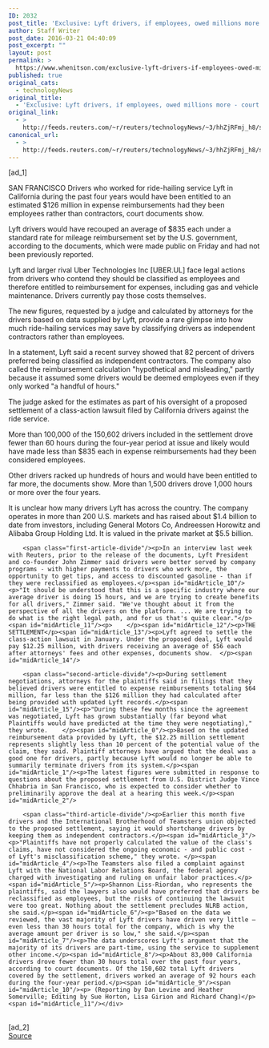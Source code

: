 ```yaml
---
ID: 2032
post_title: 'Exclusive: Lyft drivers, if employees, owed millions more &#8211; court documents'
author: Staff Writer
post_date: 2016-03-21 04:40:09
post_excerpt: ""
layout: post
permalink: >
  https://www.whenitson.com/exclusive-lyft-drivers-if-employees-owed-millions-more-court-documents/
published: true
original_cats:
  - technologyNews
original_title:
  - 'Exclusive: Lyft drivers, if employees, owed millions more - court documents'
original_link:
  - >
    http://feeds.reuters.com/~r/reuters/technologyNews/~3/hhZjRFmj_h8/story01.htm
canonical_url:
  - >
    http://feeds.reuters.com/~r/reuters/technologyNews/~3/hhZjRFmj_h8/story01.htm
---
```

 [ad_1]
<br><div id="articleText">
<span id="midArticle_start"/>

<span id="midArticle_0"/><span class="focusParagraph" readability="5"><p><span class="articleLocation">SAN FRANCISCO</span> Drivers who worked for ride-hailing service Lyft in California during the past four years would have been entitled to an estimated $126 million in expense reimbursements had they been employees rather than contractors, court documents show.</p></span><span id="midArticle_1"/><p>Lyft drivers would have recouped an average of $835 each under a standard rate for mileage reimbursement set by the U.S. government, according to the documents, which were made public on Friday and had not been previously reported.</p><span id="midArticle_2"/><p>Lyft and larger rival Uber Technologies Inc [UBER.UL] face legal actions from drivers who contend they should be classified as employees and therefore entitled to reimbursement for expenses, including gas and vehicle maintenance. Drivers currently pay those costs themselves.</p><span id="midArticle_3"/><p>The new figures, requested by a judge and calculated by attorneys for the drivers based on data supplied by Lyft, provide a rare glimpse into how much ride-hailing services may save by classifying drivers as independent contractors rather than employees.</p><span id="midArticle_4"/><p>In a statement, Lyft said a recent survey showed that 82 percent of drivers preferred being classified as independent contractors. The company also called the reimbursement calculation "hypothetical and misleading," partly because it assumed some drivers would be deemed employees even if they only worked "a handful of hours."</p><span id="midArticle_5"/><p>The judge asked for the estimates as part of his oversight of a proposed settlement of a class-action lawsuit filed by  California drivers against the ride service.</p><span id="midArticle_6"/><p>More than 100,000 of the 150,602 drivers included in the  settlement drove fewer than 60 hours during the four-year period at issue and likely would have made less than $835 each in expense reimbursements had they been considered employees. </p><span id="midArticle_7"/><p>Other drivers racked up hundreds of hours and would have been entitled to far more, the documents show. More than 1,500 drivers drove 1,000 hours or more over the four years.</p><span id="midArticle_8"/><p>It is unclear how many drivers Lyft has across the country. The company operates in more than 200 U.S. markets and has raised about $1.4 billion to date from investors, including General Motors Co, Andreessen Horowitz and Alibaba Group Holding Ltd. It is valued in the private market at $5.5 billion.</p><span id="midArticle_9"/>
        
        <span class="first-article-divide"/><p>In an interview last week with Reuters, prior to the release of the documents, Lyft President and co-founder John Zimmer said drivers were better served by company programs - with higher payments to drivers who work more, the opportunity to get tips, and access to discounted gasoline - than if they were reclassified as employees.</p><span id="midArticle_10"/><p>"It should be understood that this is a specific industry where our average driver is doing 15 hours, and we are trying to create benefits for all drivers," Zimmer said. "We've thought about it from the perspective of all the drivers on the platform. ... We are trying to do what is the right legal path, and for us that's quite clear."</p><span id="midArticle_11"/><p>    </p><span id="midArticle_12"/><p>THE SETTLEMENT</p><span id="midArticle_13"/><p>Lyft agreed to settle the class-action lawsuit in January. Under the proposed deal, Lyft would pay $12.25 million, with drivers receiving an average of $56 each after attorneys' fees and other expenses, documents show.  </p><span id="midArticle_14"/>
        
        <span class="second-article-divide"/><p>During settlement negotiations, attorneys for the plaintiffs said in filings that they believed drivers were entitled to expense reimbursements totaling $64 million, far less than the $126 million they had calculated after being provided with updated Lyft records.</p><span id="midArticle_15"/><p>"During these few months since the agreement was negotiated, Lyft has grown substantially (far beyond what Plaintiffs would have predicted at the time they were negotiating)," they wrote.    </p><span id="midArticle_0"/><p>Based on the updated reimbursement data provided by Lyft, the $12.25 million settlement represents slightly less than 10 percent of the potential value of the claim, they said. Plaintiff attorneys have argued that the deal was a good one for drivers, partly because Lyft would no longer be able to summarily terminate drivers from its system.</p><span id="midArticle_1"/><p>The latest figures were submitted in response to questions about the proposed settlement from U.S. District Judge Vince Chhabria in San Francisco, who is expected to consider whether to preliminarily approve the deal at a hearing this week.</p><span id="midArticle_2"/>
        
        <span class="third-article-divide"/><p>Earlier this month five drivers and the International Brotherhood of Teamsters union objected to the proposed settlement, saying it would shortchange drivers by keeping them as independent contractors.</p><span id="midArticle_3"/><p>"Plaintiffs have not properly calculated the value of the class's claims, have not considered the ongoing economic - and public cost - of Lyft's misclassification scheme," they wrote. </p><span id="midArticle_4"/><p>The Teamsters also filed a complaint against Lyft with the National Labor Relations Board, the federal agency charged with investigating and ruling on unfair labor practices.</p><span id="midArticle_5"/><p>Shannon Liss-Riordan, who represents the plaintiffs, said the lawyers also would have preferred that drivers be reclassified as employees, but the risks of continuing the lawsuit were too great. Nothing about the settlement precludes NLRB action, she said.</p><span id="midArticle_6"/><p>"Based on the data we reviewed, the vast majority of Lyft drivers have driven very little – even less than 30 hours total for the company, which is why the average amount per driver is so low," she said.</p><span id="midArticle_7"/><p>The data underscores Lyft's argument that the majority of its drivers are part-time, using the service to supplement other income.</p><span id="midArticle_8"/><p>About 83,000 California drivers drove fewer than 30 hours total over the past four years, according to court documents. Of the 150,602 total Lyft drivers covered by the settlement, drivers worked an average of 92 hours each during the four-year period.</p><span id="midArticle_9"/><span id="midArticle_10"/><p> (Reporting by Dan Levine and Heather Somerville; Editing by Sue Horton, Lisa Girion and Richard Chang)</p><span id="midArticle_11"/></div>
<br>[ad_2]
<br><a href="http://feeds.reuters.com/~r/reuters/technologyNews/~3/hhZjRFmj_h8/story01.htm">Source </a>
